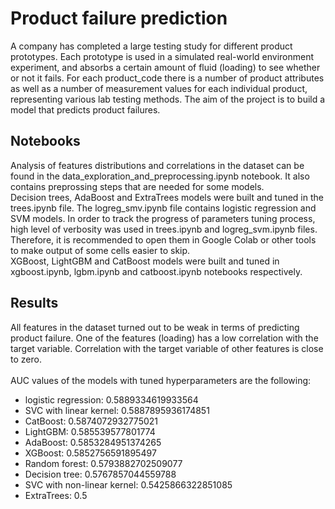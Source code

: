# Product failure prediction
A company has completed a large testing study for different product prototypes. Each prototype is used in a simulated real-world environment experiment, and absorbs a certain amount of fluid (loading) to see whether or not it fails. For each product_code there is a number of product attributes as well as a number of measurement values for each individual product, representing various lab testing methods. The aim of the project is to build a model that predicts product failures.
<br>
## Notebooks
Analysis of features distributions and correlations in the dataset can be found in the data_exploration_and_preprocessing.ipynb notebook. It also contains preprossing steps that are needed for some models. <br> 
Decision trees, AdaBoost and ExtraTrees models were built and tuned in the trees.ipynb file. The logreg_smv.ipynb file contains logistic regression and SVM models. In order to track the progress of parameters tuning process, high level of verbosity was used in trees.ipynb and logreg_svm.ipynb files. Therefore, it is recommended to open them in Google Colab or other tools to make output of some cells easier to skip. <br>
XGBoost, LightGBM and CatBoost models were built and tuned in xgboost.ipynb, lgbm.ipynb and catboost.ipynb notebooks respectively. 
<br>
## Results
All features in the dataset turned out to be weak in terms of predicting product failure. One of the features (loading) has a low correlation with the target variable. Correlation with the target variable of other features is close to zero. <br>
<br>
AUC values of the models with tuned hyperparameters are the following:
 * logistic regression: 0.5889334619933564
 * SVC with linear kernel: 0.5887895936174851
 * CatBoost: 0.5874072932775021
 * LightGBM: 0.585539577801774
 * AdaBoost: 0.5853284951374265
 * XGBoost: 0.5852756591895497
 * Random forest: 0.5793882702509077
 * Decision tree: 0.5767857044559788
 * SVC with non-linear kernel: 0.5425866322851085
 * ExtraTrees: 0.5

